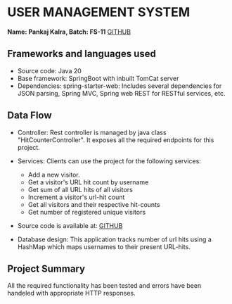 # USER MANAGEMENT SYSTEM

**Name: Pankaj Kalra, Batch: FS-11**
[GITHUB]()

## Frameworks and languages used
- Source code: Java 20
- Base framework: SpringBoot with inbuilt TomCat server
- Dependencies: spring-starter-web: Includes several dependencies for JSON parsing, Spring MVC, Spring web REST for RESTful services, etc.

## Data Flow
- Controller: Rest controller is managed by java class "HitCounterController". It exposes all the required endpoints for this project.
- Services: Clients can use the project for the following services:
	+ Add a new visitor.
	+ Get a visitor's URL hit count by username
	+ Get sum of all URL hits of all visitors
	+ Increment a visitor's url-hit count
	+ Get all visitors and their respective hit-counts
	+ Get number of registered unique visitors

- Source code is available at: [GITHUB]()

- Database design: This application tracks number of url hits using a HashMap which maps usernames to their present URL-hits.


## Project Summary
All the required functionality has been tested and errors have been handeled with appropriate HTTP responses.


